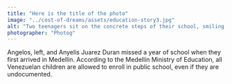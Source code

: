 ```yaml
---
title: "Here is the title of the photo"
image: "../cost-of-dreams/assets/education-story3.jpg"
alt: "Two teenagers sit on the concrete steps of their school, smiling, surrounded by their peers. They wear blue and white uniforms."
photographer: "Photog"
---
```


Angelos, left, and Anyelis Juarez Duran missed a year of school when they first arrived in Medellín. According to the Medellín Ministry of Education, all Venezuelan children are allowed to enroll in public school, even if they are undocumented.